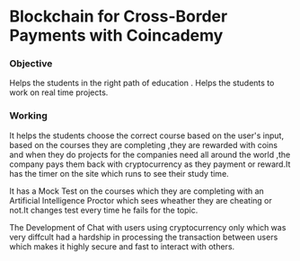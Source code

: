 # **Blockchain for Cross-Border Payments with Coincademy**


### Objective
Helps the students in the right path of education .
Helps the students to work on real time projects.

### Working

It helps the students choose the correct course based on the user's input, based on the courses they are completing ,they are rewarded with coins and when they do projects for the companies need all around the world ,the company pays them back with cryptocurrency as they payment or reward.It has the timer on the site which runs to see their study time.

It has a Mock Test on the courses which they are completing with an Artificial Intelligence Proctor which sees wheather they are cheating or not.It changes test every time he fails for the topic.

The Development of Chat with users using cryptocurrency only which was very diffcult had a hardship in processing the transaction between users which makes it highly secure and fast to interact with others.
